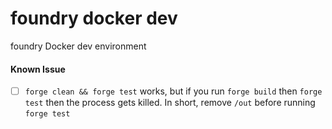 # foundry docker dev
foundry Docker dev environment

#### Known Issue

- [ ] `forge clean && forge test` works, but if you run `forge build` then `forge test` then the process gets killed. In short, remove `/out` before running `forge test`
